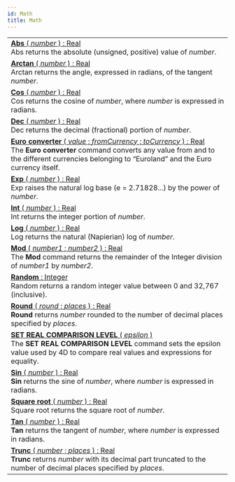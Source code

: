 ```yaml
---
id: Math
title: Math
---
```

||
|---|
|[**Abs** ( *number* ) : Real](../../commands-legacy/abs)<br/>Abs returns the absolute (unsigned, positive) value of *number*.|
|[**Arctan** ( *number* ) : Real](../../commands-legacy/arctan)<br/>Arctan returns the angle, expressed in radians, of the tangent *number*.|
|[**Cos** ( *number* ) : Real](../../commands-legacy/cos)<br/>Cos returns the cosine of *number*, where *number* is expressed in radians.|
|[**Dec** ( *number* ) : Real](../../commands-legacy/dec)<br/>Dec returns the decimal (fractional) portion of *number*.|
|[**Euro converter** ( *value* ; *fromCurrency* ; *toCurrency* ) : Real](../../commands-legacy/euro-converter)<br/>The **Euro converter** command converts any value from and to the different currencies belonging to “Euroland” and the Euro currency itself.|
|[**Exp** ( *number* ) : Real](../../commands-legacy/exp)<br/>Exp raises the natural log base (e = 2.71828...) by the power of *number*.|
|[**Int** ( *number* ) : Real](../../commands-legacy/int)<br/>Int returns the integer portion of *number*.|
|[**Log** ( *number* ) : Real](../../commands-legacy/log)<br/>Log returns the natural (Napierian) log of *number*.|
|[**Mod** ( *number1* ; *number2* ) : Real](../../commands-legacy/mod)<br/>The **Mod** command returns the remainder of the Integer division of *number1* by *number2*.|
|[**Random**  : Integer](../../commands-legacy/random)<br/>Random returns a random integer value between 0 and 32,767 (inclusive).|
|[**Round** ( *round* ; *places* ) : Real](../../commands-legacy/round)<br/>**Round** returns *number* rounded to the number of decimal places specified by *places*.|
|[**SET REAL COMPARISON LEVEL** ( *epsilon* )](../../commands-legacy/set-real-comparison-level)<br/>The **SET REAL COMPARISON LEVEL** command sets the epsilon value used by 4D to compare real values and expressions for equality.|
|[**Sin** ( *number* ) : Real](../../commands-legacy/sin)<br/>**Sin** returns the sine of *number*, where *number* is expressed in radians.|
|[**Square root** ( *number* ) : Real](../../commands-legacy/square-root)<br/>Square root returns the square root of *number*.|
|[**Tan** ( *number* ) : Real](../../commands-legacy/tan)<br/>**Tan** returns the tangent of *number*, where *number* is expressed in radians.|
|[**Trunc** ( *number* ; *places* ) : Real](../../commands-legacy/trunc)<br/>**Trunc** returns *number* with its decimal part truncated to the number of decimal places specified by *places*.|
